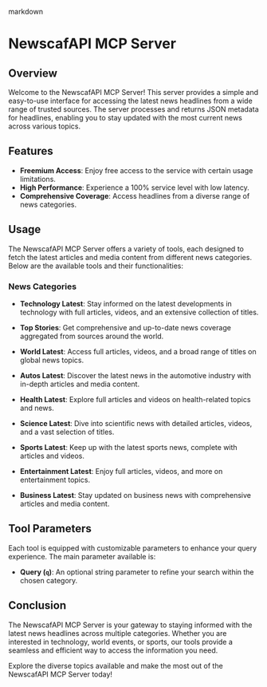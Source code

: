 markdown
# NewscafAPI MCP Server

## Overview

Welcome to the NewscafAPI MCP Server! This server provides a simple and easy-to-use interface for accessing the latest news headlines from a wide range of trusted sources. The server processes and returns JSON metadata for headlines, enabling you to stay updated with the most current news across various topics.

## Features

- **Freemium Access**: Enjoy free access to the service with certain usage limitations.
- **High Performance**: Experience a 100% service level with low latency.
- **Comprehensive Coverage**: Access headlines from a diverse range of news categories.

## Usage

The NewscafAPI MCP Server offers a variety of tools, each designed to fetch the latest articles and media content from different news categories. Below are the available tools and their functionalities:

### News Categories

- **Technology Latest**: Stay informed on the latest developments in technology with full articles, videos, and an extensive collection of titles.
  
- **Top Stories**: Get comprehensive and up-to-date news coverage aggregated from sources around the world.
  
- **World Latest**: Access full articles, videos, and a broad range of titles on global news topics.
  
- **Autos Latest**: Discover the latest news in the automotive industry with in-depth articles and media content.
  
- **Health Latest**: Explore full articles and videos on health-related topics and news.
  
- **Science Latest**: Dive into scientific news with detailed articles, videos, and a vast selection of titles.
  
- **Sports Latest**: Keep up with the latest sports news, complete with articles and videos.
  
- **Entertainment Latest**: Enjoy full articles, videos, and more on entertainment topics.
  
- **Business Latest**: Stay updated on business news with comprehensive articles and media content.

## Tool Parameters

Each tool is equipped with customizable parameters to enhance your query experience. The main parameter available is:

- **Query (`q`)**: An optional string parameter to refine your search within the chosen category.

## Conclusion

The NewscafAPI MCP Server is your gateway to staying informed with the latest news headlines across multiple categories. Whether you are interested in technology, world events, or sports, our tools provide a seamless and efficient way to access the information you need.

Explore the diverse topics available and make the most out of the NewscafAPI MCP Server today!